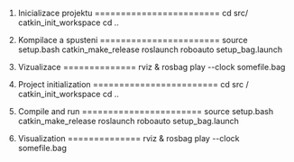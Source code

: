 1) Inicializace projektu
========================
cd src/
catkin_init_workspace
cd ..

2) Kompilace a spusteni
=======================
source setup.bash
catkin_make_release
roslaunch roboauto setup_bag.launch

3) Vizualizace
==============
rviz &
rosbag play --clock somefile.bag


1) Project initialization
========================
cd src /
catkin_init_workspace
cd ..

2) Compile and run
=======================
source setup.bash
catkin_make_release
roslaunch roboauto setup_bag.launch

3) Visualization
==============
rviz &
rosbag play --clock somefile.bag